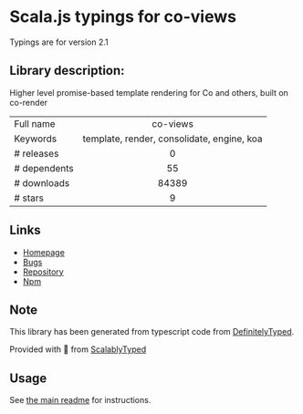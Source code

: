 
# Scala.js typings for co-views

Typings are for version 2.1

## Library description:
Higher level promise-based template rendering for Co and others, built on co-render

|                    |                 |
| ------------------ | :-------------: |
| Full name          | co-views |
| Keywords           | template, render, consolidate, engine, koa |
| # releases         | 0 |
| # dependents       | 55 |
| # downloads        | 84389 |
| # stars            | 9 |

## Links
- [Homepage](https://github.com/tj/co-views#readme)
- [Bugs](https://github.com/tj/co-views/issues)
- [Repository](https://github.com/tj/co-views)
- [Npm](https://www.npmjs.com/package/co-views)
    


## Note
This library has been generated from typescript code from [DefinitelyTyped](https://definitelytyped.org).

Provided with :purple_heart: from [ScalablyTyped](https://github.com/oyvindberg/ScalablyTyped)

## Usage
See [the main readme](../../readme.md) for instructions.


